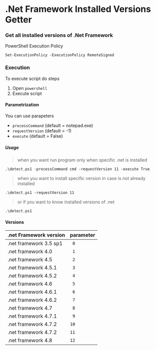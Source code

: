 # .Net Framework Installed Versions Getter

### Get all installed versions of .Net Framework


PowerShell Execution Policy
```
Set-ExecutionPolicy -ExecutionPolicy RemoteSigned
```

### Execution

To execute script do steps

1. Open `powershell`
2. Execute script

#### Parametrization

You can use parapeters

- `processCommand` (default = notepad.exe)
- `requestVersion` (default = -1)
- `execute`        (default = False)

##### Usage

> when you want run program only when specific .net is installed

`.\detect.ps1 -processCommand cmd -requestVersion 11 -execute True`

> when you want to install specific version in case is not already installed

`.\detect.ps1 -requestVersion 11`

> or if you want to know installed versions of .net

`.\detect.ps1`

#### Versions

| .net Framework version | parameter |
|------------------------|-----------|
| .net framework 3.5 sp1 |    ` 0`   |
| .net framework 4.0     |    ` 1`   |
| .net framework 4.5     |    ` 2`   |
| .net framework 4.5.1   |    ` 3`   |
| .net framework 4.5.2   |    ` 4`   |
| .net framework 4.6     |    ` 5`   |
| .net framework 4.6.1   |    ` 6`   |
| .net framework 4.6.2   |    ` 7`   |
| .net framework 4.7     |    ` 8`   |
| .net framework 4.7.1   |    ` 9`   |
| .net framework 4.7.2   |    `10`   |
| .net framework 4.7.2   |    `11`   |
| .net framework 4.8     |    `12`   |
